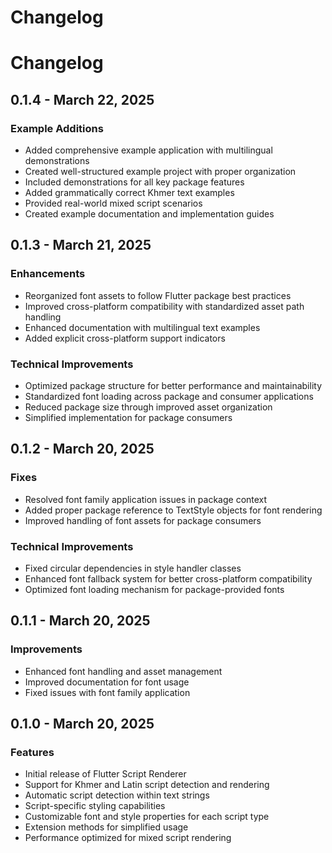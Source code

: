 # Changelog

# Changelog

## 0.1.4 - March 22, 2025

### Example Additions
* Added comprehensive example application with multilingual demonstrations
* Created well-structured example project with proper organization
* Included demonstrations for all key package features
* Added grammatically correct Khmer text examples
* Provided real-world mixed script scenarios
* Created example documentation and implementation guides

## 0.1.3 - March 21, 2025

### Enhancements
* Reorganized font assets to follow Flutter package best practices
* Improved cross-platform compatibility with standardized asset path handling
* Enhanced documentation with multilingual text examples
* Added explicit cross-platform support indicators

### Technical Improvements
* Optimized package structure for better performance and maintainability
* Standardized font loading across package and consumer applications
* Reduced package size through improved asset organization
* Simplified implementation for package consumers

## 0.1.2 - March 20, 2025

### Fixes
* Resolved font family application issues in package context
* Added proper package reference to TextStyle objects for font rendering
* Improved handling of font assets for package consumers

### Technical Improvements
* Fixed circular dependencies in style handler classes
* Enhanced font fallback system for better cross-platform compatibility
* Optimized font loading mechanism for package-provided fonts

## 0.1.1 - March 20, 2025

### Improvements
* Enhanced font handling and asset management
* Improved documentation for font usage
* Fixed issues with font family application

## 0.1.0 - March 20, 2025

### Features
* Initial release of Flutter Script Renderer
* Support for Khmer and Latin script detection and rendering
* Automatic script detection within text strings
* Script-specific styling capabilities
* Customizable font and style properties for each script type
* Extension methods for simplified usage
* Performance optimized for mixed script rendering